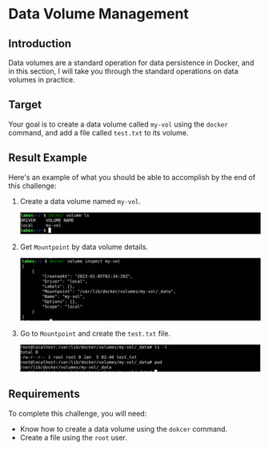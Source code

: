 # Data Volume Management

## Introduction

Data volumes are a standard operation for data persistence in Docker, and in this section, I will take you through the standard operations on data volumes in practice.

## Target

Your goal is to create a data volume called `my-vol` using the `docker` command, and add a file called `test.txt` to its volume.

## Result Example

Here's an example of what you should be able to accomplish by the end of this challenge:

1. Create a data volume named `my-vol`.

   ![challenge-docker-volume-management-1-1](assets/challenge-docker-volume-management-1-1.png)

2. Get `Mountpoint` by data volume details.

   ![challenge-docker-volume-management-1-2](assets/challenge-docker-volume-management-1-2.png)

3. Go to `Mountpoint` and create the `test.txt` file.

   ![challenge-docker-volume-management-1-3](assets/challenge-docker-volume-management-1-3.png)

## Requirements

To complete this challenge, you will need:

- Know how to create a data volume using the `dokcer` command.
- Create a file using the `root` user.
